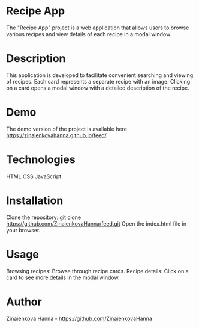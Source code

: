 # Recipe App

The "Recipe App" project is a web application that allows users to browse various recipes and view details of each recipe in a modal window.

# Description

This application is developed to facilitate convenient searching and viewing of recipes. Each card represents a separate recipe with an image. Clicking on a card opens a modal window with a detailed description of the recipe.

# Demo

The demo version of the project is available here https://zinaienkovahanna.github.io/feed/

# Technologies

HTML
CSS
JavaScript

# Installation

Clone the repository: git clone https://github.com/ZinaienkovaHanna/feed.git
Open the index.html file in your browser.

# Usage

Browsing recipes: Browse through recipe cards.
Recipe details: Click on a card to see more details in the modal window.

# Author

Zinaienkova Hanna - https://github.com/ZinaienkovaHanna
